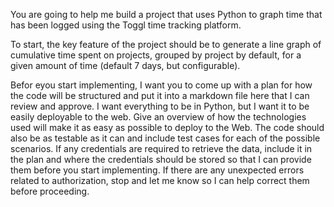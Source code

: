 You are going to help me build a project that uses Python to graph time that has been logged using the Toggl time tracking platform. 

To start, the key feature of the project should be to generate a line graph of cumulative time spent on projects, grouped by project by default, for a given amount of time (default 7 days, but configurable). 

Befor eyou start implementing, I want you to come up with a plan for how the code will be structured and put it into a markdown file here that I can review and approve. I want everything to be in Python, but I want it to be easily deployable to the web. Give an overview of how the technologies used will make it as easy as possible to deploy to the Web. The code should also be as testable as it can and include test cases for each of the possible scenarios. If any credentials are required to retrieve the data, include it in the plan and where the credentials should be stored so that I can provide them before you start implementing. If there are any unexpected errors related to authorization, stop and let me know so I can help correct them before proceeding. 

